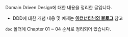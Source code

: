 Domain Driven Design에 대한 내용을 정리한 글입니다. 

- DDD에 대한 개념 내용 및 예제는 **[이터너티님의 블로그](http://egloos.zum.com/aeternum/v/1105776)** 참고

`doc` 폴더에 Chapter 01 ~ 04 순서로 정리되어 있습니다.
